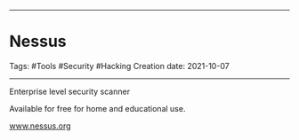-----------------------------------------------
# Nessus
Tags:  #Tools #Security #Hacking 
Creation date: 2021-10-07

-----------------------------------------------

Enterprise level security scanner

Available for free for home and educational use.

www.nessus.org